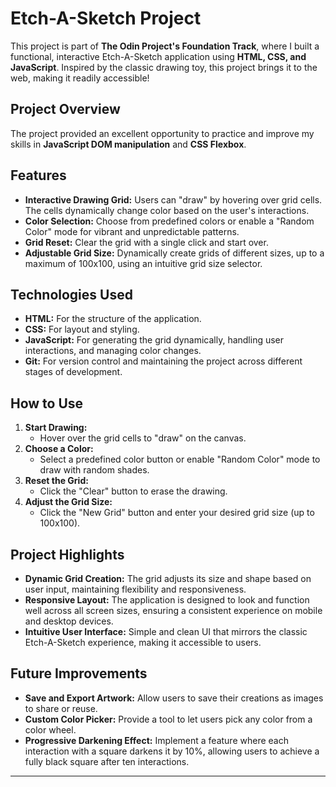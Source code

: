 # Etch-A-Sketch Project

This project is part of **The Odin Project's Foundation Track**, where I built a functional, interactive Etch-A-Sketch application using **HTML, CSS, and JavaScript**. Inspired by the classic drawing toy, this project brings it to the web, making it readily accessible!

## Project Overview

The project provided an excellent opportunity to practice and improve my skills in **JavaScript DOM manipulation** and **CSS Flexbox**.

## Features

- **Interactive Drawing Grid:** Users can "draw" by hovering over grid cells. The cells dynamically change color based on the user's interactions.
- **Color Selection:** Choose from predefined colors or enable a "Random Color" mode for vibrant and unpredictable patterns.
- **Grid Reset:** Clear the grid with a single click and start over.
- **Adjustable Grid Size:** Dynamically create grids of different sizes, up to a maximum of 100x100, using an intuitive grid size selector.

## Technologies Used

- **HTML:** For the structure of the application.
- **CSS:** For layout and styling.
- **JavaScript:** For generating the grid dynamically, handling user interactions, and managing color changes.
- **Git:** For version control and maintaining the project across different stages of development.

## How to Use

1. **Start Drawing:**
   - Hover over the grid cells to "draw" on the canvas.
2. **Choose a Color:**
   - Select a predefined color button or enable "Random Color" mode to draw with random shades.
3. **Reset the Grid:**
   - Click the "Clear" button to erase the drawing.
4. **Adjust the Grid Size:**
   - Click the "New Grid" button and enter your desired grid size (up to 100x100).

## Project Highlights

- **Dynamic Grid Creation:** The grid adjusts its size and shape based on user input, maintaining flexibility and responsiveness.
- **Responsive Layout:** The application is designed to look and function well across all screen sizes, ensuring a consistent experience on mobile and desktop devices.
- **Intuitive User Interface:** Simple and clean UI that mirrors the classic Etch-A-Sketch experience, making it accessible to users.

## Future Improvements

- **Save and Export Artwork:** Allow users to save their creations as images to share or reuse.
- **Custom Color Picker:** Provide a tool to let users pick any color from a color wheel.
- **Progressive Darkening Effect:** Implement a feature where each interaction with a square darkens it by 10%, allowing users to achieve a fully black square after ten interactions.
---